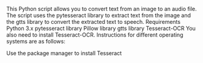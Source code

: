 This Python script allows you to convert text from an image to an audio file. The script uses the pytesseract library to extract text from the image and the gtts library to convert the extracted text to speech.
Requirements
Python 3.x
pytesseract library
Pillow library
gtts library
Tesseract-OCR
You also need to install Tesseract-OCR. Instructions for different operating systems are as follows:

Use the package manager to install Tesseract
